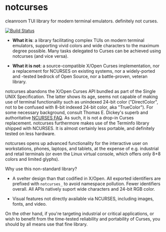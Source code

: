 # notcurses
cleanroom TUI library for modern terminal emulators. definitely not curses.

[![Build Status](https://drone.dsscaw.com:4443/api/badges/dankamongmen/notcurses/status.svg)](https://drone.dsscaw.com:4443/dankamongmen/notcurses)

* **What it is**: a library facilitating complex TUIs on modern terminal
    emulators, supporting vivid colors and wide characters to the
    maximum degree possible. Many tasks delegated to Curses can be
    achieved using notcurses (and vice versa).

* **What it is not**: a source-compatible X/Open Curses implementation, nor a
    replacement for NCURSES on existing systems, nor a widely-ported and -tested
    bedrock of Open Source, nor a battle-proven, veteran library.

notcurses abandons the X/Open Curses API bundled as part of the Single UNIX
Specification. The latter shows its age, seems not capable of making use of
terminal functionality such as unindexed 24-bit color ("DirectColor", not to be
confused with 8-bit indexed 24-bit color, aka "TrueColor"). For some necessary
background, consult Thomas E. Dickey's superb and authoritative [NCURSES
FAQ](https://invisible-island.net/ncurses/ncurses.faq.html#xterm_16MegaColors).
As such, it is not a drop-in Curses replacement. notcurses furthermore makes
use of the Terminfo library shipped with NCURSES. It is almost certainly less
portable, and definitely tested on less hardware.

notcurses opens up advanced functionality for the interactive user on
workstations, phones, laptops, and tablets, at the expense of e.g.
industrial and retail terminals (or even the Linux virtual console,
which offers only 8+8 colors and limited glyphs).

Why use this non-standard library?

* A svelter design than that codified in X/Open. All exported identifiers
    are prefixed with `notcurses_` to avoid namespace pollution. Fewer
    identifiers overall. All APIs natively suport wide characters and
    24-bit RGB color.

* Visual features not directly available via NCURSES, including images,
    fonts, and video.

On the other hand, if you're targeting industrial or critical applications,
or wish to benefit from the time-tested reliability and portability of Curses,
you should by all means use that fine library.
